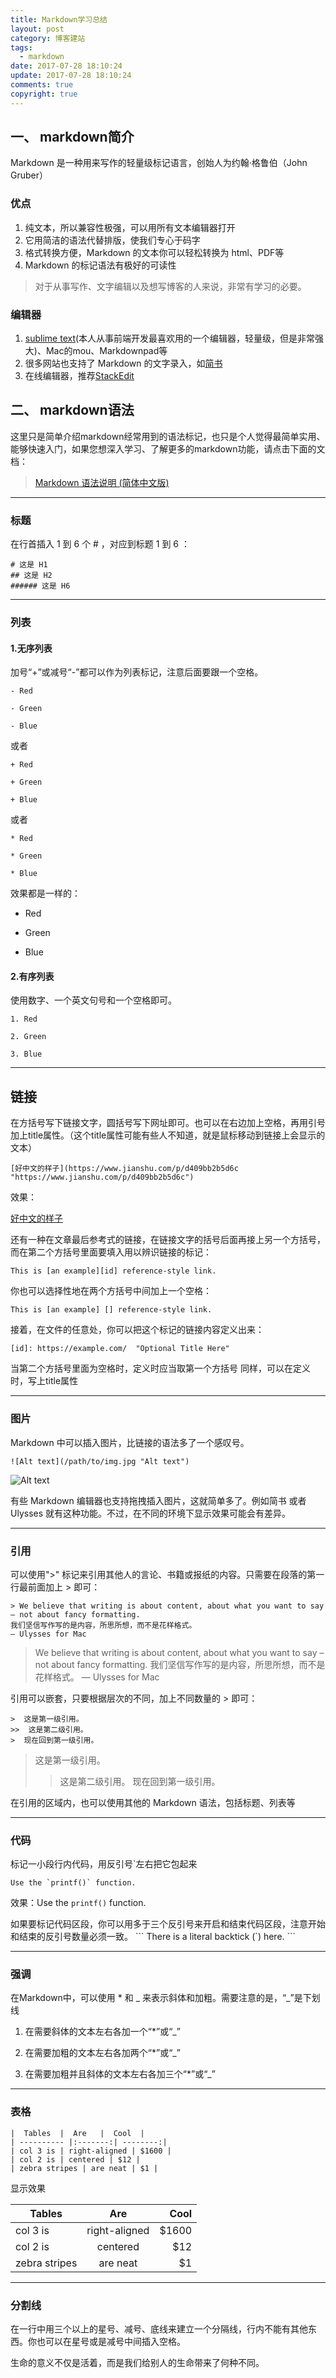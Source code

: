 ```yaml
---
title: Markdown学习总结
layout: post
category: 博客建站
tags:
  - markdown
date: 2017-07-28 18:10:24
update: 2017-07-28 18:10:24
comments: true
copyright: true
---
```


## 一、 markdown简介

Markdown 是一种用来写作的轻量级标记语言，创始人为约翰·格鲁伯（John Gruber）

### 优点
1. 纯文本，所以兼容性极强，可以用所有文本编辑器打开
2. 它用简洁的语法代替排版，使我们专心于码字
3. 格式转换方便，Markdown 的文本你可以轻松转换为 html、PDF等
4. Markdown 的标记语法有极好的可读性

>对于从事写作、文字编辑以及想写博客的人来说，非常有学习的必要。

<!-- more -->

### 编辑器
1. [sublime text](https://www.sublimetext.com/)(本人从事前端开发最喜欢用的一个编辑器，轻量级，但是非常强大)、Mac的mou、Markdownpad等
2. 很多网站也支持了 Markdown 的文字录入，如[简书](https://www.jianshu.com "https://www.jianshu.com")
3. 在线编辑器，推荐[StackEdit](https://stackedit.io/editor "https://stackedit.io/editor")

## 二、 markdown语法
这里只是简单介绍markdown经常用到的语法标记，也只是个人觉得最简单实用、能够快速入门，如果您想深入学习、了解更多的markdown功能，请点击下面的文档：

>[Markdown 语法说明 (简体中文版)](https://github.com/riku/Markdown-Syntax-CN/blob/master/syntax.md "https://github.com/riku/Markdown-Syntax-CN/blob/master/syntax.md")

**********************************************************************

### 标题

在行首插入 1 到 6 个 # ，对应到标题 1 到 6 ：

```
# 这是 H1
## 这是 H2
###### 这是 H6
```

*****************************************************************

### 列表

#### 1.无序列表
加号“+”或减号“-”都可以作为列表标记，注意后面要跟一个空格。

```
- Red

- Green

- Blue
```

或者
```
+ Red

+ Green

+ Blue
```
或者
```
* Red

* Green

* Blue
```
效果都是一样的：

* Red

* Green

* Blue

#### 2.有序列表
使用数字、一个英文句号和一个空格即可。

```
1. Red

2. Green

3. Blue
```

*****************************************************************

## 链接

在方括号写下链接文字，圆括号写下网址即可。也可以在右边加上空格，再用引号加上title属性。（这个title属性可能有些人不知道，就是鼠标移动到链接上会显示的文本）

```
[好中文的样子](https://www.jianshu.com/p/d409bb2b5d6c "https://www.jianshu.com/p/d409bb2b5d6c")
```
效果：

[好中文的样子](https://www.jianshu.com/p/d409bb2b5d6c "https://www.jianshu.com/p/d409bb2b5d6c")

还有一种在文章最后参考式的链接，在链接文字的括号后面再接上另一个方括号，而在第二个方括号里面要填入用以辨识链接的标记：
```
This is [an example][id] reference-style link.
```
你也可以选择性地在两个方括号中间加上一个空格：
```
This is [an example] [] reference-style link.
```
接着，在文件的任意处，你可以把这个标记的链接内容定义出来：
```
[id]: https://example.com/  "Optional Title Here"
```
当第二个方括号里面为空格时，定义时应当取第一个方括号
同样，可以在定义时，写上title属性

*****************************************************************************

### 图片
Markdown 中可以插入图片，比链接的语法多了一个感叹号。

```
![Alt text](/path/to/img.jpg "Alt text")
```

![Alt text](/path/to/img.jpg "Alt text")

有些 Markdown 编辑器也支持拖拽插入图片，这就简单多了。例如简书 或者 Ulysses 就有这种功能。不过，在不同的环境下显示效果可能会有差异。

*******************************************************

### 引用

可以使用">" 标记来引用其他人的言论、书籍或报纸的内容。只需要在段落的第一行最前面加上 > 即可：
```
> We believe that writing is about content, about what you want to say – not about fancy formatting. 
我们坚信写作写的是内容，所思所想，而不是花样格式。
— Ulysses for Mac
```
> We believe that writing is about content, about what you want to say – not about fancy formatting. 
我们坚信写作写的是内容，所思所想，而不是花样格式。
— Ulysses for Mac

引用可以嵌套，只要根据层次的不同，加上不同数量的 > 即可：
```
>  这是第一级引用。
>>  这是第二级引用。
>  现在回到第一级引用。
```

>  这是第一级引用。
>>  这是第二级引用。
>  现在回到第一级引用。

在引用的区域内，也可以使用其他的 Markdown 语法，包括标题、列表等

*****************************************************************

### 代码
标记一小段行内代码，用反引号`左右把它包起来
```
Use the `printf()` function.
```
效果：Use the `printf()` function.

如果要标记代码区段，你可以用多于三个反引号来开启和结束代码区段，注意开始和结束的反引号数量必须一致。
\```
There is a literal backtick (`) here.
\```

*******************************************************************************

### 强调

在Markdown中，可以使用 * 和 _ 来表示斜体和加粗。需要注意的是，“_”是下划线

1. 在需要斜体的文本左右各加一个“*”或“_” 

2. 在需要加粗的文本左右各加两个“*”或“_” 

3. 在需要加粗并且斜体的文本左右各加三个“*”或“_” 

******************************************************************************

### 表格

```
|  Tables  |  Are   |  Cool  |
| ---------- |:-------:| --------:|
| col 3 is | right-aligned | $1600 |
| col 2 is | centered | $12 |
| zebra stripes | are neat | $1 |
```
显示效果

|  Tables  |  Are   |  Cool  |
| ---------- |:-------:| --------:|
| col 3 is | right-aligned | $1600 |
| col 2 is | centered | $12 |
| zebra stripes | are neat | $1 |

***************************************************************************

### 分割线

在一行中用三个以上的星号、减号、底线来建立一个分隔线，行内不能有其他东西。你也可以在星号或是减号中间插入空格。

<common-Quote>生命的意义不仅是活着，而是我们给别人的生命带来了何种不同。</common-Quote>
